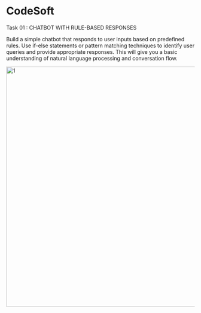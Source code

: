 # CodeSoft

Task 01 : CHATBOT WITH RULE-BASED  RESPONSES 

Build a simple chatbot that responds to user inputs based on
predefined rules. Use if-else statements or pattern matching
techniques to identify user queries and provide appropriate
responses. This will give you a basic understanding of natural
language processing and conversation flow.



<img width="642" alt="1" src="https://github.com/MuneerHussain01/CodeSoft/assets/134735329/61128f95-e89e-4ce2-ad94-8fe94e9a2198">

